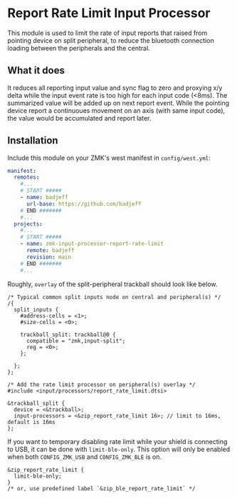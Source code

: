 # Report Rate Limit Input Processor

This module is used to limit the rate of input reports that raised from pointing device on split peripheral, to reduce the bluetooth connection loading between the peripherals and the central.

## What it does

It reduces all reporting input value and sync flag to zero and proxying x/y delta while the input event rate is too high for each input code (<8ms). The summarized value will be added up on next report event. While the pointing device report a continuoues movement on an axis (with same input code), the value would be accumulated and report later.

## Installation

Include this module on your ZMK's west manifest in `config/west.yml`:

```yaml
manifest:
  remotes:
    #...
    # START #####
    - name: badjeff
      url-base: https://github.com/badjeff
    # END #######
    #...
  projects:
    #...
    # START #####
    - name: zmk-input-processor-report-rate-limit
      remote: badjeff
      revision: main
    # END #######
    #...
```

Roughly, `overlay` of the split-peripheral trackball should look like below.

```
/* Typical common split inputs node on central and peripheral(s) */
/{
  split_inputs {
    #address-cells = <1>;
    #size-cells = <0>;

    trackball_split: trackball@0 {
      compatible = "zmk,input-split";
      reg = <0>;
    };

  };
};

/* Add the rate limit processor on peripheral(s) overlay */
#include <input/processors/report_rate_limit.dtsi>

&trackball_split {
  device = <&trackball>;
  input-processors = <&zip_report_rate_limit 16>; // limit to 16ms, default is 16ms
};
```

If you want to temporary disabling rate limit while your shield is connecting to USB, it can be done with `limit-ble-only`. This option will only be enabled when both `CONFIG_ZMK_USB` and `CONFIG_ZMK_BLE` is on.

```
&zip_report_rate_limit {
  limit-ble-only;
}
/* or, use predefined label `&zip_ble_report_rate_limit` */
```
